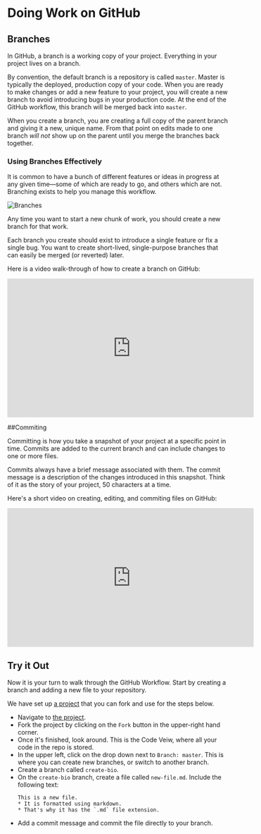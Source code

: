 # Doing Work on GitHub

## Branches

In GitHub, a branch is a working copy of your project. Everything in your project lives on a branch.

By convention, the default branch is a repository is called `master`. Master is typically the deployed, production copy of your code. When you are ready to make changes or add a new feature to your project, you will create a new branch to avoid introducing bugs in your production code. At the end of the GitHub workflow, this branch will be merged back into `master`.

When you create a branch, you are creating a full copy of the parent branch and giving it a new, unique name. From that point on edits made to one branch _will not_ show up on the parent until you merge the branches back together.

### Using Branches Effectively

It is common to have a bunch of different features or ideas in progress at any given time—some of which are ready to go, and others which are not. Branching exists to help you manage this workflow.

![Branches](/images/github-branches.png)

Any time you want to start a new chunk of work, you should create a new branch for that work. 

Each branch you create should exist to introduce a single feature or fix a single bug. You want to create short-lived, single-purpose branches that can easily be merged (or reverted) later.

Here is a video walk-through of how to create a branch on GitHub:

<iframe width="560" height="315" src="https://www.youtube.com/embed/xgQmu81G1yY" frameborder="0" allowfullscreen></iframe>


##Commiting

Committing is how you take a snapshot of your project at a specific point in time. Commits are added to the current branch and can include changes to one or more files.

Commits always have a brief message associated with them. The commit message is a description of the changes introduced in this snapshot. Think of it as the story of your project, 50 characters at a time. 

Here's a short video on creating, editing, and commiting files on GitHub:

<iframe width="560" height="315" src="https://www.youtube.com/embed/47M6Is7pIB8" frameborder="0" allowfullscreen></iframe>



## Try it Out

Now it is your turn to walk through the GitHub Workflow. Start by creating a branch and adding a new file to your repository.

We have set up <a href='https://github.com/wheelhouseio/workflow-project' target='_blank'>a project</a> that you can fork and use for the steps below. 

* Navigate to <a href="https://github.com/wheelhouseio/workflow-project" target="_blank">the project</a>.
* Fork the project by clicking on the `Fork` button in the upper-right hand corner.
* Once it's finished, look around. This is the Code Veiw, where all your code in the repo is stored.
* In the upper left, click on the drop down next to `Branch: master`. This is where you can create new branches, or switch to another branch.
* Create a branch called `create-bio`.
* On the `create-bio` branch, create a file called `new-file.md`. Include the following text:
  ```
  This is a new file.
  * It is formatted using markdown.
  * That's why it has the `.md` file extension.
  ```
* Add a commit message and commit the file directly to your branch.